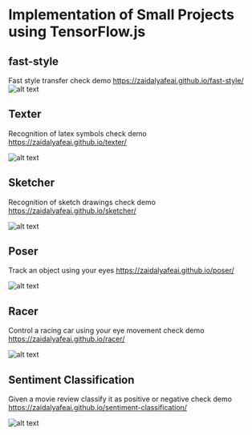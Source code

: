 # Implementation of Small Projects using TensorFlow.js 

## fast-style 
Fast style transfer check demo https://zaidalyafeai.github.io/fast-style/
![alt text](https://raw.githubusercontent.com/zaidalyafeai/zaidalyafeai.github.io/master/images/fast-style.PNG)

## Texter 
Recognition of latex symbols check demo https://zaidalyafeai.github.io/texter/

![alt text](https://raw.githubusercontent.com/zaidalyafeai/zaidalyafeai.github.io/master/images/texter.PNG)

## Sketcher 
Recognition of sketch drawings check demo https://zaidalyafeai.github.io/sketcher/

![alt text](https://raw.githubusercontent.com/zaidalyafeai/zaidalyafeai.github.io/master/images/sketcher.PNG)

## Poser 
Track an object using your eyes  https://zaidalyafeai.github.io/poser/

![alt text](https://raw.githubusercontent.com/zaidalyafeai/zaidalyafeai.github.io/master/images/poser.PNG)

## Racer
Control a racing car using your eye movement check demo https://zaidalyafeai.github.io/racer/

![alt text](https://raw.githubusercontent.com/zaidalyafeai/zaidalyafeai.github.io/master/images/racer.PNG)

## Sentiment Classification 
Given a movie review classify it as positive or negative check demo https://zaidalyafeai.github.io/sentiment-classification/

![alt text](https://raw.githubusercontent.com/zaidalyafeai/zaidalyafeai.github.io/master/images/sentiment-classification.PNG)

